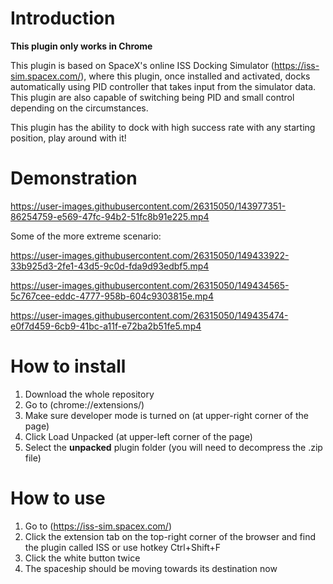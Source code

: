 # Introduction
**This plugin only works in Chrome**

This plugin is based on SpaceX's online ISS Docking Simulator (https://iss-sim.spacex.com/), where this plugin, once installed and activated, docks automatically using PID controller that takes input from the simulator data. This plugin are also capable of switching being PID and small control depending on the circumstances. 

This plugin has the ability to dock with high success rate with any starting position, play around with it!

# Demonstration

https://user-images.githubusercontent.com/26315050/143977351-86254759-e569-47fc-94b2-51fc8b91e225.mp4

Some of the more extreme scenario:

https://user-images.githubusercontent.com/26315050/149433922-33b925d3-2fe1-43d5-9c0d-fda9d93edbf5.mp4

https://user-images.githubusercontent.com/26315050/149434565-5c767cee-eddc-4777-958b-604c9303815e.mp4

https://user-images.githubusercontent.com/26315050/149435474-e0f7d459-6cb9-41bc-a11f-e72ba2b51fe5.mp4

# How to install
1. Download the whole repository
2. Go to (chrome://extensions/)
3. Make sure developer mode is turned on (at upper-right corner of the page)
4. Click Load Unpacked (at upper-left corner of the page)
5. Select the **unpacked** plugin folder (you will need to decompress the .zip file)

# How to use
1. Go to (https://iss-sim.spacex.com/)
2. Click the extension tab on the top-right corner of the browser and find the plugin called ISS or use hotkey Ctrl+Shift+F
3. Click the white button twice
4. The spaceship should be moving towards its destination now
